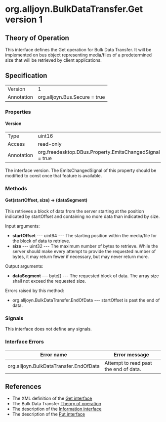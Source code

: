 # org.alljoyn.BulkDataTransfer.Get version 1

## Theory of Operation

This interface defines the Get operation for Bulk Data Transfer.  It will be
implemented on bus object representing media/files of a predetermined size that
will be retrieved by client applications.


## Specification

|                       |                                                                       |
|-----------------------|-----------------------------------------------------------------------|
| Version               | 1                                                                     |
| Annotation            | org.alljoyn.Bus.Secure = true                                         |

### Properties

#### Version

|            |                                                                |
|------------|----------------------------------------------------------------|
| Type       | uint16                                                         |
| Access     | read-only                                                      |
| Annotation | org.freedesktop.DBus.Property.EmitsChangedSignal = true        |

The interface version.
The EmitsChangedSignal of this property should be modified to const once that
feature is available.


### Methods

#### Get(startOffset, size) -> (dataSegment)

This retrieves a block of data from the server starting at the position
indicated by startOffset and containing no more data than indicated by size.

Input arguments:

  * **startOffset** --- uint64 --- The starting position within the media/file
    for the block of data to retrieve.
  * **size** --- uint32 --- The maximum number of bytes to retrieve.  While the
    server should make every attempt to provide the requested number of bytes,
    it may return fewer if necessary, but may never return more.

Output arguments:

  * **dataSegment** --- byte[] --- The requested block of data.  The array size
    shall not exceed the requested size.

Errors raised by this method:

 * org.alljoyn.BulkDataTransfer.EndOfData --- startOffset is past the end of
   data.


### Signals

This interface does not define any signals.


### Interface Errors

| Error name                             | Error message                         |
|----------------------------------------|---------------------------------------|
| org.alljoyn.BulkDataTransfer.EndOfData | Attempt to read past the end of data. |


## References

 * The XML definition of the [Get interface](Get-v1.xml)
 * The Bulk Data Transfer [Theory of operation](theory-of-operation)
 * The description of the [Information interface](Information-v1)
 * The description of the [Put interface](Put-v1)

